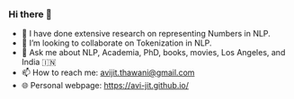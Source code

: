 ### Hi there 👋

- 🔭 I have done extensive research on representing Numbers in NLP.
- 👯 I’m looking to collaborate on Tokenization in NLP.
- 💬 Ask me about NLP, Academia, PhD, books, movies, Los Angeles, and India 🇮🇳
- 📫 How to reach me: [avijit.thawani@gmail.com](mailto:avijit.thawani@gmail.com)
- 🌐 Personal webpage: https://avi-jit.github.io/

<!--
**avi-jit/avi-jit** is a ✨ _special_ ✨ repository because its `README.md` (this file) appears on your GitHub profile.

Here are some ideas to get you started:

- 🔭 I’m currently working on ...
- 🌱 I’m currently learning ...
- 👯 I’m looking to collaborate on ...
- 🤔 I’m looking for help with ...
- 💬 Ask me about ...
- 📫 How to reach me: ...
- 😄 Pronouns: ...
- ⚡ Fun fact: ...
-->
